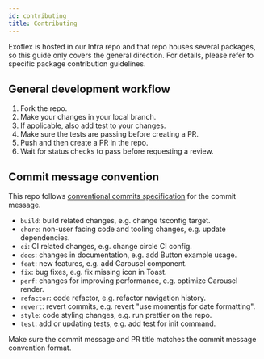 ```yaml
---
id: contributing 
title: Contributing 
---
```


Exoflex is hosted in our Infra repo and that repo houses several packages, so this guide only covers the general direction.
For details, please refer to specific package contribution guidelines.

## General development workflow

1. Fork the repo.
2. Make your changes in your local branch.
3. If applicable, also add test to your changes.
4. Make sure the tests are passing before creating a PR.
5. Push and then create a PR in the repo.
6. Wait for status checks to pass before requesting a review.

## Commit message convention

This repo follows [conventional commits specification](https://www.conventionalcommits.org/en) for the commit message.
- `build`: build related changes, e.g. change tsconfig target.
- `chore`: non-user facing code and tooling changes, e.g. update dependencies.
- `ci`: CI related changes, e.g. change circle CI config.
- `docs`: changes in documentation, e.g. add Button example usage.
- `feat`: new features, e.g. add Carousel component.
- `fix`: bug fixes, e.g. fix missing icon in Toast.
- `perf`: changes for improving performance, e.g. optimize Carousel render.
- `refactor`: code refactor, e.g. refactor navigation history.
- `revert`: revert commits, e.g. revert "use momentjs for date formatting".
- `style`: code styling changes, e.g. run prettier on the repo.
- `test`: add or updating tests, e.g. add test for init command.

Make sure the commit message and PR title matches the commit message convention format.
